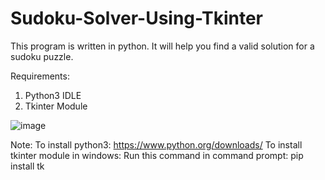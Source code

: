 # Sudoku-Solver-Using-Tkinter
This program is written in python. It will help you find a valid solution for a sudoku puzzle.

Requirements:
1) Python3 IDLE
2) Tkinter Module

![image](https://user-images.githubusercontent.com/69568975/135023128-8d1d3b30-933f-42b3-9ea3-04696b76738c.png)

Note:
To install python3: https://www.python.org/downloads/
To install tkinter module in windows:
Run this command in command prompt:  pip install tk
